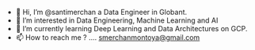 - 👋 Hi, I’m @santimerchan a Data Engineer in Globant.
- 👀 I’m interested in Data Engineering, Machine Learning and AI
- 🌱 I’m currently learning Deep Learning and Data Architectures on GCP.
- 📫 How to reach me ? .... smerchanmontoya@gmail.com

<!---
santimerchan/santimerchan is a ✨ special ✨ repository because its `README.md` (this file) appears on your GitHub profile.
You can click the Preview link to take a look at your changes.
--->
